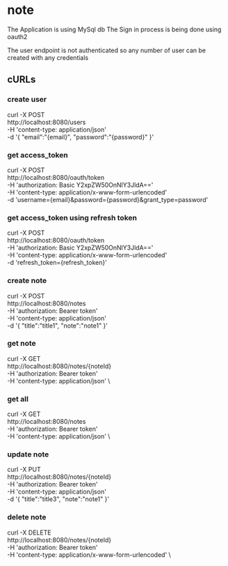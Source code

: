 # note

The Application is using MySql db
The Sign in process is being done using oauth2 

The user endpoint is not authenticated so any number of user can be created with any credentials


## cURLs
### create user
curl -X POST \
http://localhost:8080/users \
-H 'content-type: application/json' \
-d '{
"email":"{email}",
"password":"{password}"
}'

### get access_token
curl -X POST \
http://localhost:8080/oauth/token \
-H 'authorization: Basic Y2xpZW50OnNlY3JldA==' \
-H 'content-type: application/x-www-form-urlencoded' \
-d 'username={email}&password={password}&grant_type=password'

### get access_token using refresh token
curl -X POST \
http://localhost:8080/oauth/token \
-H 'authorization: Basic Y2xpZW50OnNlY3JldA==' \
-H 'content-type: application/x-www-form-urlencoded' \
-d 'refresh_token={refresh_token}'

### create note
curl -X POST \
http://localhost:8080/notes \
-H 'authorization: Bearer token' \
-H 'content-type: application/json' \
-d '{
"title":"title1",
"note":"note1"
}'

### get note 
curl -X GET \
http://localhost:8080/notes/{noteId} \
-H 'authorization: Bearer token' \
-H 'content-type: application/json' \

### get all
curl -X GET \
http://localhost:8080/notes \
-H 'authorization: Bearer token' \
-H 'content-type: application/json' \

### update note
curl -X PUT \
http://localhost:8080/notes/{noteId} \
-H 'authorization: Bearer token' \
-H 'content-type: application/json' \
-d '{
"title":"title3",
"note":"note1"
}'

### delete note
curl -X DELETE \
http://localhost:8080/notes/{noteId} \
-H 'authorization: Bearer token' \
-H 'content-type: application/x-www-form-urlencoded' \